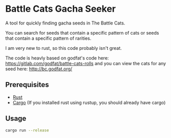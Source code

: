 # Battle Cats Gacha Seeker

A tool for quickly finding gacha seeds in The Battle Cats.

You can search for seeds that contain a specific pattern of cats or seeds that
contain a specific pattern of rarities.

I am very new to rust, so this code probably isn't great.

The code is heavly based on godfat's code here:
<https://gitlab.com/godfat/battle-cats-rolls> and you can view the cats for any
seed here: <http://bc.godfat.org/>

## Prerequisites

- [Rust](https://www.rust-lang.org/)
- [Cargo](https://crates.io/) (If you installed rust using rustup, you should
  already have cargo)

## Usage

```bash
cargo run --release
```
